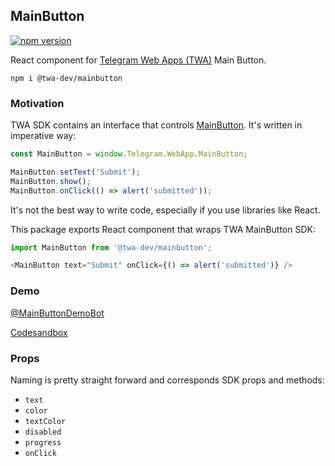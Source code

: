 ## MainButton
[![npm version](https://img.shields.io/npm/v/@twa-dev/mainbutton)](https://www.npmjs.com/package/@twa-dev/mainbutton)

React component for [Telegram Web Apps (TWA)](https://core.telegram.org/bots/webapps) Main Button.

```
npm i @twa-dev/mainbutton
```

### Motivation
TWA SDK contains an interface that controls [MainButton](https://core.telegram.org/bots/webapps#mainbutton). It's written in imperative way:

```js
const MainButton = window.Telegram.WebApp.MainButton;

MainButton.setText('Submit');
MainButton.show();
MainButton.onClick(() => alert('submitted'));
```

It's not the best way to write code, especially if you use libraries like React. 

This package exports React component that wraps TWA MainButton SDK:

```js
import MainButton from '@twa-dev/mainbutton';

<MainButton text="Submit" onClick={() => alert('submitted')} />
```

### Demo
[@MainButtonDemoBot](https://t.me/MainButtonDemoBot)

[Codesandbox](https://codesandbox.io/s/main-button-demo-732l5z)

### Props
Naming is pretty straight forward and corresponds SDK props and methods:
- `text`
- `color`
- `textColor`
- `disabled`
- `progress`
- `onClick`
